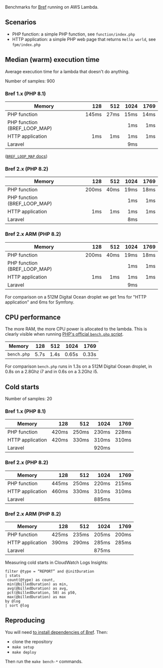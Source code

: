 Benchmarks for [Bref](https://github.com/brefphp/bref) running on AWS Lambda.

## Scenarios

- PHP function: a simple PHP function, see `function/index.php`
- HTTP application: a simple PHP web page that returns `Hello world`, see `fpm/index.php`

## Median (warm) execution time

Average execution time for a lambda that doesn't do anything.

Number of samples: 900

### Bref 1.x (PHP 8.1)

| Memory                       |   128 |  512 | 1024 | 1769 |
|------------------------------|------:|-----:|-----:|-----:|
| PHP function                 | 145ms | 27ms | 15ms | 14ms |
| PHP function (BREF_LOOP_MAP) |       |      |  1ms |  1ms |
| HTTP application             |   1ms |  1ms |  1ms |  1ms |
| Laravel                      |       |      |  9ms |      |

([`BREF_LOOP_MAP` docs](https://bref.sh/docs/environment/performances.html#bref-for-event-driven-functions))

### Bref 2.x (PHP 8.2)

| Memory                       |   128 |  512 | 1024 | 1769 |
|------------------------------|------:|-----:|-----:|-----:|
| PHP function                 | 200ms | 40ms | 19ms | 18ms |
| PHP function (BREF_LOOP_MAP) |       |      |  1ms |  1ms |
| HTTP application             |   1ms |  1ms |  1ms |  1ms |
| Laravel                      |       |      |  8ms |      |

### Bref 2.x ARM (PHP 8.2)

| Memory                       |   128 |  512 | 1024 | 1769 |
|------------------------------|------:|-----:|-----:|-----:|
| PHP function                 | 200ms | 40ms | 19ms | 18ms |
| PHP function (BREF_LOOP_MAP) |       |      |  1ms |  1ms |
| HTTP application             |   1ms |  1ms |  1ms |  1ms |
| Laravel                      |       |      |  9ms |      |

For comparison on a 512M Digital Ocean droplet we get 1ms for "HTTP application" and 6ms for Symfony.

## CPU performance

The more RAM, the more CPU power is allocated to the lambda. This is clearly visible when running [PHP's official `bench.php` script](https://github.com/php/php-src/blob/master/Zend/bench.php).

| Memory      |  128 |  512 |  1024 |  1769 |
|-------------|-----:|-----:|------:|------:|
| `bench.php` | 5.7s | 1.4s | 0.65s | 0.33s |

For comparison  `bench.php` runs in 1.3s on a 512M Digital Ocean droplet, in 0.8s on a 2.8Ghz i7 and in 0.6s on a 3.2Ghz i5.

## Cold starts

Number of samples: 20

### Bref 1.x (PHP 8.1)

| Memory           |   128 |   512 |  1024 |  1769 |
|------------------|------:|------:|------:|------:|
| PHP function     | 420ms | 250ms | 230ms | 228ms |
| HTTP application | 420ms | 330ms | 310ms | 310ms |
| Laravel          |       |       | 920ms |       |

### Bref 2.x (PHP 8.2)

| Memory           |   128 |   512 |  1024 |  1769 |
|------------------|------:|------:|------:|------:|
| PHP function     | 445ms | 250ms | 220ms | 215ms |
| HTTP application | 460ms | 330ms | 310ms | 310ms |
| Laravel          |       |       | 885ms |       |

### Bref 2.x ARM (PHP 8.2)

| Memory           |   128 |   512 |  1024 |  1769 |
|------------------|------:|------:|------:|------:|
| PHP function     | 425ms | 235ms | 205ms | 200ms |
| HTTP application | 390ms | 290ms | 285ms | 285ms |
| Laravel          |       |       | 875ms |       |

Measuring cold starts in CloudWatch Logs Insights:

```
filter @type = “REPORT” and @initDuration
| stats
 count(@type) as count,
 min(@billedDuration) as min,
 avg(@billedDuration) as avg,
 pct(@billedDuration, 50) as p50,
 max(@billedDuration) as max
by @log
| sort @log
```

## Reproducing

You will need [to install dependencies of Bref](https://bref.sh/docs/installation.html). Then:

- clone the repository
- `make setup`
- `make deploy`

Then run the `make bench-*` commands.
